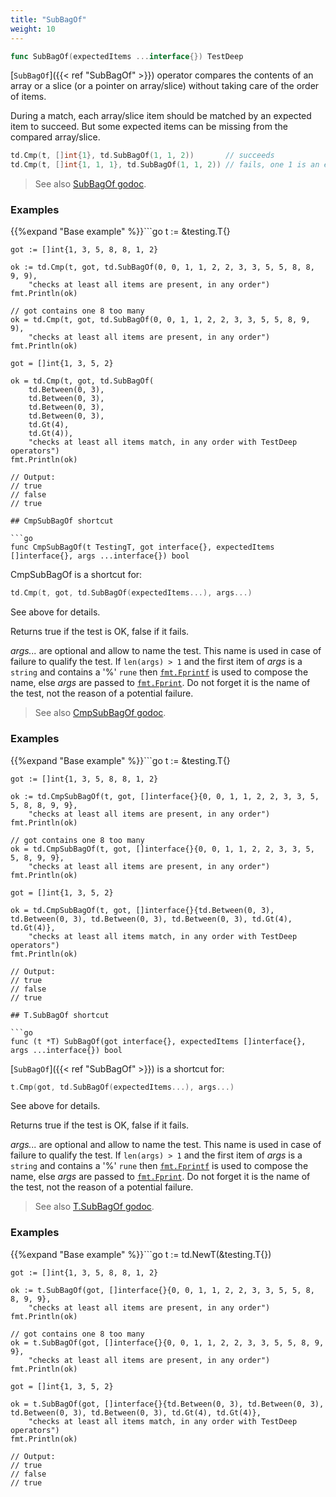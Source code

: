 ```yaml
---
title: "SubBagOf"
weight: 10
---
```


```go
func SubBagOf(expectedItems ...interface{}) TestDeep
```

[`SubBagOf`]({{< ref "SubBagOf" >}}) operator compares the contents of an array or a slice (or a
pointer on array/slice) without taking care of the order of items.

During a match, each array/slice item should be matched by an
expected item to succeed. But some expected items can be missing
from the compared array/slice.

```go
td.Cmp(t, []int{1}, td.SubBagOf(1, 1, 2))       // succeeds
td.Cmp(t, []int{1, 1, 1}, td.SubBagOf(1, 1, 2)) // fails, one 1 is an extra item
```


> See also [<i class='fas fa-book'></i> SubBagOf godoc](https://pkg.go.dev/github.com/maxatome/go-testdeep/td#SubBagOf).

### Examples

{{%expand "Base example" %}}```go
	t := &testing.T{}

	got := []int{1, 3, 5, 8, 8, 1, 2}

	ok := td.Cmp(t, got, td.SubBagOf(0, 0, 1, 1, 2, 2, 3, 3, 5, 5, 8, 8, 9, 9),
		"checks at least all items are present, in any order")
	fmt.Println(ok)

	// got contains one 8 too many
	ok = td.Cmp(t, got, td.SubBagOf(0, 0, 1, 1, 2, 2, 3, 3, 5, 5, 8, 9, 9),
		"checks at least all items are present, in any order")
	fmt.Println(ok)

	got = []int{1, 3, 5, 2}

	ok = td.Cmp(t, got, td.SubBagOf(
		td.Between(0, 3),
		td.Between(0, 3),
		td.Between(0, 3),
		td.Between(0, 3),
		td.Gt(4),
		td.Gt(4)),
		"checks at least all items match, in any order with TestDeep operators")
	fmt.Println(ok)

	// Output:
	// true
	// false
	// true

```{{% /expand%}}
## CmpSubBagOf shortcut

```go
func CmpSubBagOf(t TestingT, got interface{}, expectedItems []interface{}, args ...interface{}) bool
```

CmpSubBagOf is a shortcut for:

```go
td.Cmp(t, got, td.SubBagOf(expectedItems...), args...)
```

See above for details.

Returns true if the test is OK, false if it fails.

*args...* are optional and allow to name the test. This name is
used in case of failure to qualify the test. If `len(args) > 1` and
the first item of *args* is a `string` and contains a '%' `rune` then
[`fmt.Fprintf`](https://pkg.go.dev/fmt/#Fprintf) is used to compose the name, else *args* are passed to
[`fmt.Fprint`](https://pkg.go.dev/fmt/#Fprint). Do not forget it is the name of the test, not the
reason of a potential failure.


> See also [<i class='fas fa-book'></i> CmpSubBagOf godoc](https://pkg.go.dev/github.com/maxatome/go-testdeep/td#CmpSubBagOf).

### Examples

{{%expand "Base example" %}}```go
	t := &testing.T{}

	got := []int{1, 3, 5, 8, 8, 1, 2}

	ok := td.CmpSubBagOf(t, got, []interface{}{0, 0, 1, 1, 2, 2, 3, 3, 5, 5, 8, 8, 9, 9},
		"checks at least all items are present, in any order")
	fmt.Println(ok)

	// got contains one 8 too many
	ok = td.CmpSubBagOf(t, got, []interface{}{0, 0, 1, 1, 2, 2, 3, 3, 5, 5, 8, 9, 9},
		"checks at least all items are present, in any order")
	fmt.Println(ok)

	got = []int{1, 3, 5, 2}

	ok = td.CmpSubBagOf(t, got, []interface{}{td.Between(0, 3), td.Between(0, 3), td.Between(0, 3), td.Between(0, 3), td.Gt(4), td.Gt(4)},
		"checks at least all items match, in any order with TestDeep operators")
	fmt.Println(ok)

	// Output:
	// true
	// false
	// true

```{{% /expand%}}
## T.SubBagOf shortcut

```go
func (t *T) SubBagOf(got interface{}, expectedItems []interface{}, args ...interface{}) bool
```

[`SubBagOf`]({{< ref "SubBagOf" >}}) is a shortcut for:

```go
t.Cmp(got, td.SubBagOf(expectedItems...), args...)
```

See above for details.

Returns true if the test is OK, false if it fails.

*args...* are optional and allow to name the test. This name is
used in case of failure to qualify the test. If `len(args) > 1` and
the first item of *args* is a `string` and contains a '%' `rune` then
[`fmt.Fprintf`](https://pkg.go.dev/fmt/#Fprintf) is used to compose the name, else *args* are passed to
[`fmt.Fprint`](https://pkg.go.dev/fmt/#Fprint). Do not forget it is the name of the test, not the
reason of a potential failure.


> See also [<i class='fas fa-book'></i> T.SubBagOf godoc](https://pkg.go.dev/github.com/maxatome/go-testdeep/td#T.SubBagOf).

### Examples

{{%expand "Base example" %}}```go
	t := td.NewT(&testing.T{})

	got := []int{1, 3, 5, 8, 8, 1, 2}

	ok := t.SubBagOf(got, []interface{}{0, 0, 1, 1, 2, 2, 3, 3, 5, 5, 8, 8, 9, 9},
		"checks at least all items are present, in any order")
	fmt.Println(ok)

	// got contains one 8 too many
	ok = t.SubBagOf(got, []interface{}{0, 0, 1, 1, 2, 2, 3, 3, 5, 5, 8, 9, 9},
		"checks at least all items are present, in any order")
	fmt.Println(ok)

	got = []int{1, 3, 5, 2}

	ok = t.SubBagOf(got, []interface{}{td.Between(0, 3), td.Between(0, 3), td.Between(0, 3), td.Between(0, 3), td.Gt(4), td.Gt(4)},
		"checks at least all items match, in any order with TestDeep operators")
	fmt.Println(ok)

	// Output:
	// true
	// false
	// true

```{{% /expand%}}

